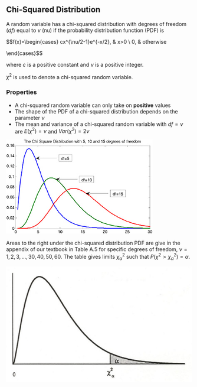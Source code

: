 ## Chi-Squared Distribution

A random variable has a chi-squared distribution with degrees of freedom ($df$) equal to $\nu$ (nu) if the probability distribution function (PDF) is 

$$f(x)=\begin{cases}
cx^{\nu/2-1}e^{-x/2}, & x>0 \\
0, & otherwise

\end{cases}$$

where $c$ is a positive constant and $\nu$ is a positive integer.

$\chi^2$ is used to denote a chi-squared random variable.

### Properties

- A chi-squared random variable can only take on **positive** values
- The shape of the PDF of a chi-squared distribution depends on the parameter $\nu$
- The mean and variance of a chi-squared random variable with $df=\nu$ are $E(\chi^2)=\nu$ and $Var(\chi^2)=2\nu$

![](./Resources/chi-squared-shape-change.png)

Areas to the right under the chi-squared distribution PDF are give in the appendix of our textbook in Table A.5 for specific degrees of freedom, $\nu=1,2,3,\dots,30,40,50,60$. The table gives limits $\chi_{\alpha}^2$ such that $P(\chi^2>\chi_{\alpha}^2)=\alpha$.

![](./Resources/chi-squared-table-a5-graph.jpeg)

